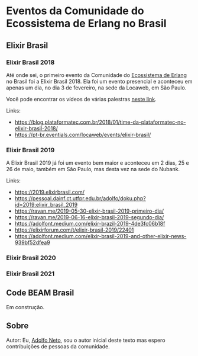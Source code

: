 # Eventos da Comunidade do Ecossistema de Erlang no Brasil


## Elixir Brasil


### Elixir Brasil 2018

Até onde sei, o primeiro evento da Comunidade do [Ecossistema de Erlang](https://erlef.org/) no Brasil foi a Elixir Brasil 2018. Ela foi um evento presencial e aconteceu em apenas um dia, no dia 3 de fevereiro, na sede da Locaweb, em São Paulo. 

Você pode encontrar os vídeos de várias palestras [neste link](https://pt-br.eventials.com/locaweb/events/elixir-brasil/).

Links:

-   <https://blog.plataformatec.com.br/2018/01/time-da-plataformatec-no-elixir-brasil-2018/>
-   <https://pt-br.eventials.com/locaweb/events/elixir-brasil/>

### Elixir Brasil 2019

A Elixir Brasil 2019 já foi um evento bem maior e aconteceu em 2 dias, 25 e 26 de maio, também em São Paulo, mas desta vez na sede do Nubank.

Links:

-   <https://2019.elixirbrasil.com/>
-   <https://pessoal.dainf.ct.utfpr.edu.br/adolfo/doku.php?id=2019:elixir_brasil_2019>
-   <https://ravan.me/2019-05-30-elixir-brasil-2019-primeiro-dia/>
-   <https://ravan.me/2019-06-16-elixir-brasil-2019-segundo-dia/>
-   <https://adolfont.medium.com/elixir-brazil-2019-4de3fc06b18f>
-   <https://elixirforum.com/t/elixir-brasil-2019/22401>
-   <https://adolfont.medium.com/elixir-brasil-2019-and-other-elixir-news-939bf52dfea9>

### Elixir Brasil 2020


### Elixir Brasil 2021


## Code BEAM Brasil

Em construção.












## Sobre


Autor: Eu, [Adolfo Neto](https://adolfont.github.io/), sou o autor inicial deste texto mas espero contribuições de pessoas da comunidade.
